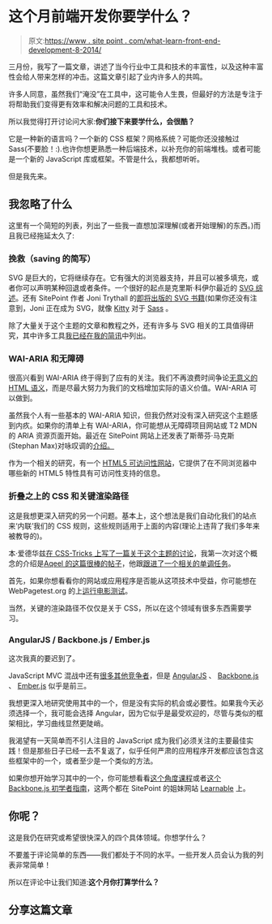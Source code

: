 # 这个月前端开发你要学什么？

> 原文:[https://www . site point . com/what-learn-front-end-development-8-2014/](https://www.sitepoint.com/what-learn-front-end-development-8-2014/)

三月份，我写了一篇文章，讲述了当今行业中工具和技术的丰富性，以及这种丰富性会给人带来怎样的冲击。这篇文章引起了业内许多人的共鸣。

许多人同意，虽然我们“淹没”在工具中，这可能令人生畏，但最好的方法是专注于将帮助我们变得更有效率和解决问题的工具和技术。

所以我觉得打开讨论问大家:**你们接下来要学什么，会很酷？**

它是一种新的语言吗？一个新的 CSS 框架？网格系统？可能你还没接触过 Sass(不要脸！:).也许你想更熟悉一种后端技术，以补充你的前端堆栈。或者可能是一个新的 JavaScript 库或框架。不管是什么，我都想听听。

但是我先来。

## 我忽略了什么

这里有一个简短的列表，列出了一些我一直想加深理解(或者开始理解)的东西。)而且我已经拖延太久了:

### 挽救（saving 的简写）

SVG 是巨大的，它将继续存在。它有强大的浏览器支持，并且可以被多填充，或者你可以声明某种回退或者条件。一个很好的起点是克里斯·科伊尔最近的 [SVG 综述](http://css-tricks.com/mega-list-svg-information/)。还有 SitePoint 作者 Joni Trythall 的[即将出版的 SVG 书籍](http://svgpocketguide.com/)(如果你还没有注意到，Joni 正在成为 SVG，就像 [Kitty](https://www.sitepoint.com/author/kittygiraudel/) 对于 [Sass](https://www.sitepoint.com/sass-basics-operators/) 。

除了大量关于这个主题的文章和教程之外，还有许多与 SVG 相关的工具值得研究，其中许多工具[我已经在我的简讯](https://www.google.ca/search?q=site%3Awebtoolsweekly.com+%22svg%22)中列出。

### WAI-ARIA 和无障碍

很高兴看到 WAI-ARIA 终于得到了应有的关注。我们不再浪费时间争论[无意义的 HTML 语义](http://www.smashingmagazine.com/2011/11/11/our-pointless-pursuit-of-semantic-value/)，而是尽最大努力为我们的文档增加实际的语义价值。WAI-ARIA 可以做到。

虽然我个人有一些基本的 WAI-ARIA 知识，但我仍然对没有深入研究这个主题感到内疚。如果你的清单上有 WAI-ARIA，你可能想从无障碍项目网站或 T2 MDN 的 ARIA 资源页面开始。最近在 SitePoint 网站上还发表了斯蒂芬·马克斯(Stephan Max)对咏叹调的[介绍。](https://www.sitepoint.com/introduction-wai-aria/)

作为一个相关的研究，有一个 [HTML5 可访问性网站](http://www.html5accessibility.com/)，它提供了在不同浏览器中哪些新的 HTML5 特性具有可访问性支持的信息。

### 折叠之上的 CSS 和关键渲染路径

这是我想更深入研究的另一个问题。基本上，这个想法是我们自动化我们的站点来‘内联’我们的 CSS 规则，这些规则适用于上面的内容(理论上违背了我们多年来被教导的)。

本·爱德华兹[在 CSS-Tricks 上写了一篇关于这个主题的讨论](http://css-tricks.com/authoring-critical-fold-css/)，我第一次对这个概念的介绍是[Aqeel 的这篇很棒的帖子](https://medium.com/@schizdazzle/whats-with-putting-the-css-in-the-head-24888fbbd2e2)，他跟[跟进了一个相关的单调任务](https://github.com/schizdazzle/grunt-css-in-the-head)。

首先，如果你想看看你的网站或应用程序是否能从这项技术中受益，你可能想在 WebPagetest.org 的上[运行电影测试](https://www.sitepoint.com/page-speed-soon-visitors-see-content/)。

当然，关键的渲染路径不仅仅是关于 CSS，所以在这个领域有很多东西需要学习。

### AngularJS / Backbone.js / Ember.js

这次我真的要迟到了。

JavaScript MVC 混战中还有[很多其他竞争者](http://www.infoq.com/research/top-javascript-mvc-frameworks/)，但是 [AngularJS](https://angularjs.org/) 、 [Backbone.js](http://backbonejs.org/) 、 [Ember.js](http://emberjs.com/) 似乎是前三。

我想更深入地研究使用其中的一个，但是没有实际的机会或必要性。如果我今天必须选择一个，我可能会选择 Angular，因为它似乎是最受欢迎的，尽管与类似的框架相比，学习曲线显然更陡峭。

我渴望有一天简单而不引人注目的 JavaScript 成为我们必须关注的主要最佳实践！但是那些日子已经一去不复返了，似乎任何严肃的应用程序开发都应该包含这些框架中的一个，或者至少是一个类似的方法。

如果你想开始学习其中的一个，你可能想看看[这个角度课程](https://learnable.com/courses/building-an-app-with-angularjs-2841)或者[这个 Backbone.js 初学者指南](https://learnable.com/courses/backbone-js-a-practical-beginner-s-guide-2742)，这两个都在 SitePoint 的姐妹网站 [Learnable](https://learnable.com/) 上。

## 你呢？

这是我仍在研究或希望很快深入的四个具体领域。你想学什么？

不要羞于评论简单的东西——我们都处于不同的水平。一些开发人员会认为我的列表非常简单！

所以在评论中让我们知道:**这个月你打算学什么？**

## 分享这篇文章